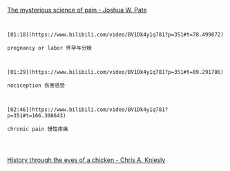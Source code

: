 [The mysterious science of pain - Joshua W. Pate](https://www.bilibili.com/video/BV1Dk4y1q781?p=351)


```ad-note


[01:18](https://www.bilibili.com/video/BV1Dk4y1q781?p=351#t=78.499872)

pregnancy or labor 怀孕与分娩

```

```ad-note


[01:29](https://www.bilibili.com/video/BV1Dk4y1q781?p=351#t=89.291706)

nociception 伤害感受

```

```ad-note


[02:46](https://www.bilibili.com/video/BV1Dk4y1q781?p=351#t=166.308643)

chronic pain 慢性疼痛

```

```ad-note



```


[History through the eyes of a chicken - Chris A. Kniesly](https://www.bilibili.com/video/BV1Dk4y1q781?p=352)